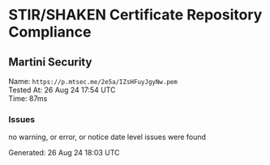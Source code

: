 # STIR/SHAKEN Certificate Repository Compliance

## Martini Security

Name: `https://p.mtsec.me/2e5a/IZsHFuyJgyNw.pem`\
Tested At: 26 Aug 24 17:54 UTC\
Time: 87ms

### Issues

no warning, or error, or notice date level issues were found

Generated: 26 Aug 24 18:03 UTC